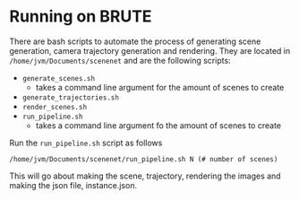 # Running on BRUTE
There are bash scripts to automate the process of generating scene generation, camera trajectory generation and rendering. They are located in ```/home/jvm/Documents/scenenet``` and are the following scripts:
- ```generate_scenes.sh```
    - takes a command line argument for the amount of scenes to create
- ```generate_trajectories.sh```
- ```render_scenes.sh```
- ```run_pipeline.sh```
    - takes a command line argument fo the amount of scenes to create

Run the ```run_pipeline.sh``` script as follows
```
/home/jvm/Documents/scenenet/run_pipeline.sh N (# number of scenes)
```

This will go about making the scene, trajectory, rendering the images and making the json file, instance.json.